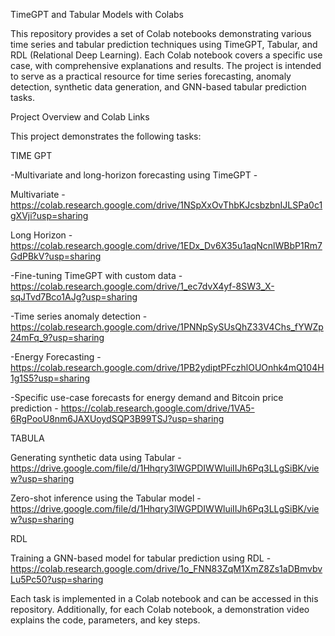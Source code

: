 TimeGPT and Tabular Models with Colabs

This repository provides a set of Colab notebooks demonstrating various time series and tabular prediction techniques using TimeGPT, Tabular, and RDL (Relational Deep Learning). Each Colab notebook covers a specific use case, with comprehensive explanations and results. The project is intended to serve as a practical resource for time series forecasting, anomaly detection, synthetic data generation, and GNN-based tabular prediction tasks.

Project Overview and Colab Links

This project demonstrates the following tasks:

TIME GPT

-Multivariate and long-horizon forecasting using TimeGPT - 

Multivariate - https://colab.research.google.com/drive/1NSpXxOvThbKJcsbzbnIJLSPa0c1gXVji?usp=sharing

Long Horizon - https://colab.research.google.com/drive/1EDx_Dv6X35u1aqNcnlWBbP1Rm7GdPBkV?usp=sharing

-Fine-tuning TimeGPT with custom data - https://colab.research.google.com/drive/1_ec7dvX4yf-8SW3_X-sqJTvd7Bco1AJg?usp=sharing

-Time series anomaly detection - https://colab.research.google.com/drive/1PNNpSySUsQhZ33V4Chs_fYWZp24mFq_9?usp=sharing

-Energy Forecasting - https://colab.research.google.com/drive/1PB2ydiptPFczhlOUOnhk4mQ104H1g1S5?usp=sharing

-Specific use-case forecasts for energy demand and Bitcoin price prediction - https://colab.research.google.com/drive/1VA5-6RgPooU8nm6JAXUoydSQP3B99TSJ?usp=sharing

TABULA

Generating synthetic data using Tabular - https://drive.google.com/file/d/1Hhqry3lWGPDIWWluiIIJh6Pq3LLgSiBK/view?usp=sharing

Zero-shot inference using the Tabular model - https://drive.google.com/file/d/1Hhqry3lWGPDIWWluiIIJh6Pq3LLgSiBK/view?usp=sharing

RDL

Training a GNN-based model for tabular prediction using RDL - https://colab.research.google.com/drive/1o_FNN83ZqM1XmZ8Zs1aDBmvbvLu5Pc50?usp=sharing

Each task is implemented in a Colab notebook and can be accessed in this repository. Additionally, for each Colab notebook, a demonstration video explains the code, parameters, and key steps.
